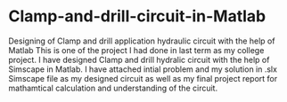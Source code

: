 # Clamp-and-drill-circuit-in-Matlab
Designing of Clamp and drill application hydraulic circuit with the help of Matlab
This is one of the project I had done in last term as my college project. I have designed Clamp and drill hydralic circuit with the help of Simscape in Matlab. I have attached intial problem and my solution in .slx Simscape file as my designed circuit as well as my final project report for mathamtical calculation and understanding of the circuit.
